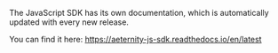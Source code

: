 The JavaScript SDK has its own documentation, which is automatically updated with every new release.

You can find it here: https://aeternity-js-sdk.readthedocs.io/en/latest